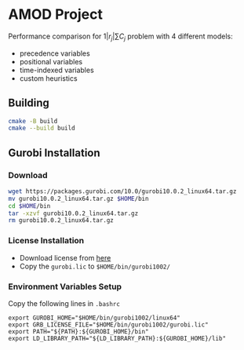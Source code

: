 # AMOD Project

Performance comparison for $1|r_j|\sum{C_j}$ problem with 4 different models:

- precedence variables
- positional variables
- time-indexed variables
- custom heuristics

## Building

```bash
cmake -B build
cmake --build build
```

## Gurobi Installation

### Download

```bash
wget https://packages.gurobi.com/10.0/gurobi10.0.2_linux64.tar.gz
mv gurobi10.0.2_linux64.tar.gz $HOME/bin
cd $HOME/bin
tar -xzvf gurobi10.0.2_linux64.tar.gz
rm gurobi10.0.2_linux64.tar.gz
```

### License Installation

- Download license from [here](https://license.gurobi.com/manager/licenses)
- Copy the `gurobi.lic` to `$HOME/bin/gurobi1002/`

### Environment Variables Setup

Copy the following lines in `.bashrc`

```
export GUROBI_HOME="$HOME/bin/gurobi1002/linux64"
export GRB_LICENSE_FILE="$HOME/bin/gurobi1002/gurobi.lic"
export PATH="${PATH}:${GUROBI_HOME}/bin"
export LD_LIBRARY_PATH="${LD_LIBRARY_PATH}:${GUROBI_HOME}/lib"
```


